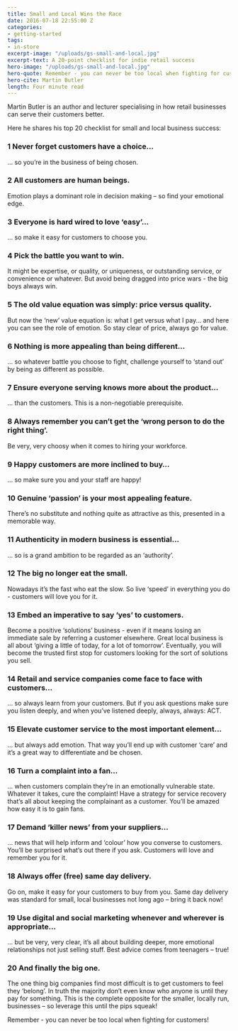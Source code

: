 ```yaml
---
title: Small and Local Wins the Race
date: 2016-07-18 22:55:00 Z
categories:
- getting-started
tags:
- in-store
excerpt-image: "/uploads/gs-small-and-local.jpg"
excerpt-text: A 20-point checklist for indie retail success
hero-image: "/uploads/gs-small-and-local.jpg"
hero-quote: Remember - you can never be too local when fighting for customers!
hero-cite: Martin Butler
length: Four minute read
---
```



Martin Butler is an author and lecturer specialising in how retail businesses can serve their customers better. 

Here he shares his top 20 checklist for small and local business success: 

### 1 Never forget customers have a choice…

… so you’re in the business of being chosen. 

### 2 All customers are human beings.

Emotion plays a dominant role in decision making – so find your emotional edge.

### 3 Everyone is hard wired to love ‘easy’...

… so make it easy for customers to choose you. 

### 4 Pick the battle you want to win.

It might be expertise, or quality, or uniqueness, or outstanding service, or convenience or whatever. But avoid being dragged into price wars - the big boys always win. 

### 5 The old value equation was simply: price versus quality.

But now the ‘new’ value equation is: what I get versus what I pay... and here you can see the role of emotion. So stay clear of price, always go for value. 

### 6 Nothing is more appealing than being different...

… so whatever battle you choose to fight, challenge yourself to ‘stand out’ by being as different as possible. 

### 7 Ensure everyone serving knows more about the product…

… than the customers. This is a non-negotiable prerequisite.

### 8 Always remember you can’t get the ‘wrong person to do the right thing’. 

Be very, very choosy when it comes to hiring your workforce. 

### 9 Happy customers are more inclined to buy…

… so make sure you and your staff are happy! 

### 10 Genuine ‘passion’ is your most appealing feature.

There’s no substitute and nothing quite as attractive as this, presented in a memorable way. 

### 11 Authenticity in modern business is essential…

… so is a grand ambition to be regarded as an ‘authority’. 

### 12 The big no longer eat the small.

Nowadays it’s the fast who eat the slow. So live ‘speed’ in everything you do - customers will love you for it. 

### 13 Embed an imperative to say ‘yes’ to customers. 

Become a positive ‘solutions’ business - even if it means losing an immediate sale by referring a customer elsewhere. Great local business is all about ‘giving a little of today, for a lot of tomorrow’. Eventually, you will become the trusted first stop for customers looking for the sort of solutions you sell. 

### 14 Retail and service companies come face to face with customers…

… so always learn from your customers. But if you ask questions make sure you listen deeply, and when you’ve listened deeply, always, always: ACT. 

### 15 Elevate customer service to the most important element…

… but always add emotion. That way you’ll end up with customer ‘care’ and it’s a great way to differentiate and be chosen.

### 16 Turn a complaint into a fan...

… when customers complain they’re in an emotionally vulnerable state. Whatever it takes, cure the complaint! Have a strategy for service recovery that’s all about keeping the complainant as a customer. You’ll be amazed how easy it is to gain fans. 

### 17 Demand ‘killer news’ from your suppliers... 

… news that will help inform and ‘colour’ how you converse to customers. You’ll be surprised what’s out there if you ask. Customers will love and remember you for it. 

### 18 Always offer (free) same day delivery.

Go on, make it easy for your customers to buy from you. Same day delivery was standard for small, local businesses not long ago – bring it back now! 

### 19 Use digital and social marketing whenever and wherever is appropriate…

… but be very, very clear, it’s all about building deeper, more emotional relationships not just selling stuff. Best advice comes from teenagers – true! 

### 20 And finally the big one. 

The one thing big companies find most difficult is to get customers to feel they ‘belong’. In truth the majority don’t even know who anyone is until they pay for something. This is the complete opposite for the smaller, locally run, businesses – so leverage this until the pips squeak! 

Remember - you can never be too local when fighting for customers! 
